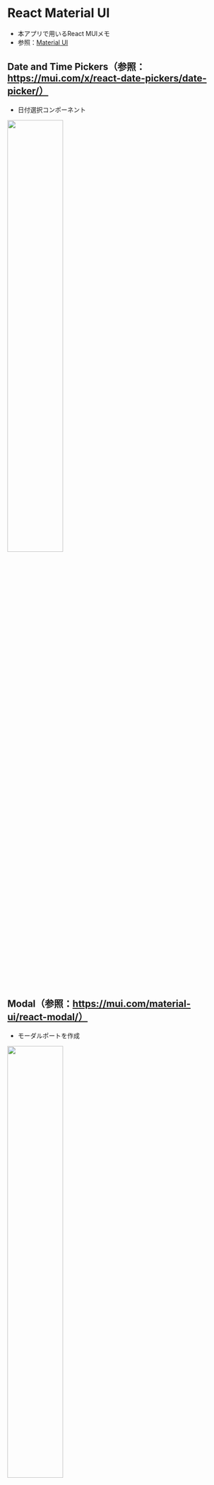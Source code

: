 # React Material UI
- 本アプリで用いるReact MUIメモ
- 参照：[Material UI](https://mui.com/material-ui/getting-started/)

## Date and Time Pickers（参照：https://mui.com/x/react-date-pickers/date-picker/）
- 日付選択コンポーネント
<img src="http://ghe.nanao.co.jp/storage/user/287/files/265b5fe2-421d-4f3e-bb7d-54dc8cd291b3" width=50%>

## Modal（参照：https://mui.com/material-ui/react-modal/）
- モーダルポートを作成
<img src="http://ghe.nanao.co.jp/storage/user/287/files/a84e36df-6470-474d-aaf0-9df357f47ebc" width=50%>

## Text Field（参照：https://mui.com/material-ui/react-text-field/）
- テキスト入力フィールドの作成
![image](http://ghe.nanao.co.jp/storage/user/287/files/e9e67907-d0e2-4e1d-b872-0f9a42f4d8df)

## Button（参照：https://mui.com/material-ui/react-button/）
- ユーザーがワンタップでアクションを起こしたり、選択をしたりすることを可能にする
![image](http://ghe.nanao.co.jp/storage/user/287/files/b5422c4c-bc18-41de-afec-bb1d9263494e)

